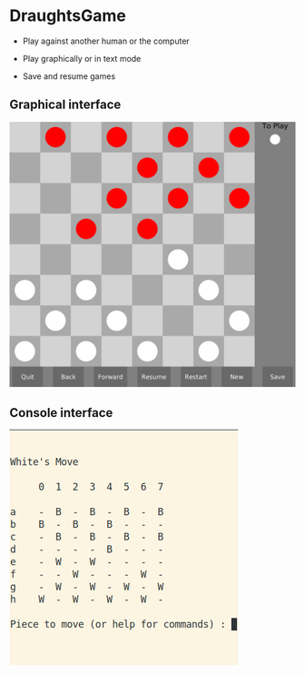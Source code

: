 # DraughtsGame

* Play against another human or the computer

* Play graphically or in text mode

* Save and resume games

## Graphical interface

![gui](images/gui.png)

## Console interface

![tui](images/tui.png)

